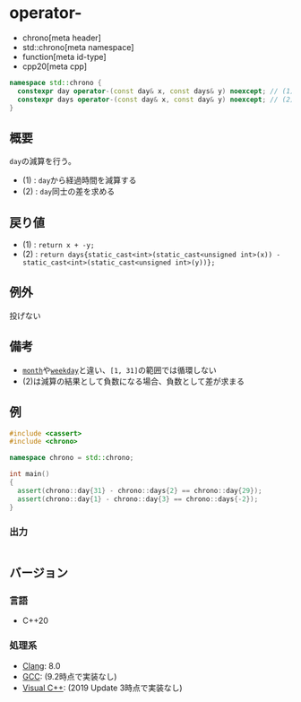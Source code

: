 # operator-
* chrono[meta header]
* std::chrono[meta namespace]
* function[meta id-type]
* cpp20[meta cpp]

```cpp
namespace std::chrono {
  constexpr day operator-(const day& x, const days& y) noexcept; // (1) C++20
  constexpr days operator-(const day& x, const day& y) noexcept; // (2) C++20
}
```

## 概要
`day`の減算を行う。

- (1) : `day`から経過時間を減算する
- (2) : `day`同士の差を求める


## 戻り値
- (1) : `return x + -y;`
- (2) : `return days{static_cast<int>(static_cast<unsigned int>(x)) - static_cast<int>(static_cast<unsigned int>(y))};`


## 例外
投げない


## 備考
- [`month`](/reference/chrono/month.md)や[`weekday`](/reference/chrono/weekday.md)と違い、`[1, 31]`の範囲では循環しない
- (2)は減算の結果として負数になる場合、負数として差が求まる


## 例
```cpp example
#include <cassert>
#include <chrono>

namespace chrono = std::chrono;

int main()
{
  assert(chrono::day{31} - chrono::days{2} == chrono::day{29});
  assert(chrono::day{1} - chrono::day{3} == chrono::days{-2});
}
```

### 出力
```
```

## バージョン
### 言語
- C++20

### 処理系
- [Clang](/implementation.md#clang): 8.0
- [GCC](/implementation.md#gcc): (9.2時点で実装なし)
- [Visual C++](/implementation.md#visual_cpp): (2019 Update 3時点で実装なし)
